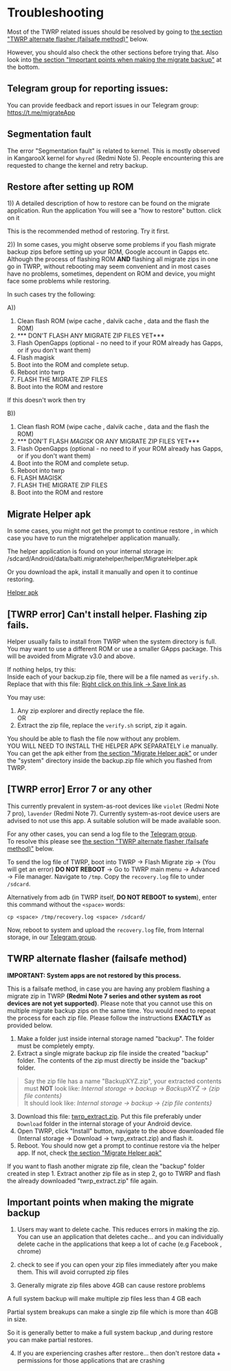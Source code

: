 # Troubleshooting

Most of the TWRP related issues should be resolved by going to [the section "TWRP alternate flasher (failsafe method)"](https://github.com/SayantanRC/Migrate-files/blob/master/troubleshooting.md#twrp-alternate-flasher-failsafe-method) below. 

However, you should also check the other sections before trying that. Also look into [the section "Important points when making the migrate backup"](https://github.com/SayantanRC/Migrate-files/blob/master/troubleshooting.md#important-points-when-making-the-migrate-backup) at the bottom.

## Telegram group for reporting issues:
You can provide feedback and report issues in our Telegram group: https://t.me/migrateApp

## Segmentation fault
The error "Segmentation fault" is related to kernel. This is mostly observed in KangarooX kernel for `whyred` (Redmi Note 5). People encountering this are requested to change the kernel and retry backup.

## Restore after setting up ROM

1)) A detailed description of how to restore can be found on the migrate application.
Run the application
You will see a "how to restore" button. click on it

This is the recommended method of restoring. Try it first.

2)) In some cases, you might observe some problems if you flash migrate backup zips before setting up your ROM, Google account in Gapps etc. Although the process of flashing ROM <b>AND</b> flashing all migrate zips in one go in TWRP, without rebooting may seem convenient and in most cases have no problems, sometimes, dependent on ROM and device, you might face some problems while restoring.  

In such cases try the following:

A))
1. Clean flash ROM 
(wipe cache , dalvik cache , data and the flash the ROM)
2. *** DON'T FLASH ANY MIGRATE ZIP FILES YET***
3. Flash OpenGapps 
(optional - no need to if your ROM already has Gapps, or if you don't want them)
4. Flash magisk 
5. Boot into the ROM and complete setup.
6. Reboot into twrp
7. FLASH THE MIGRATE ZIP FILES
8. Boot into the ROM and restore

If this doesn't work then try

B))
1. Clean flash ROM 
(wipe cache , dalvik cache , data and the flash the ROM)
2. *** DON'T FLASH *MAGISK* OR ANY MIGRATE ZIP FILES YET***
3. Flash OpenGapps 
(optional - no need to if your ROM already has Gapps, or if you don't want them)
4. Boot into the ROM and complete setup.
5. Reboot into twrp
6. FLASH MAGISK
7. FLASH THE MIGRATE ZIP FILES
8. Boot into the ROM and restore

## Migrate Helper apk
In some cases, you might not get the prompt to continue restore , in which case you have to run the migratehelper application manually.

The helper application is found on your internal storage in:
/sdcard/Android/data/balti.migratehelper/helper/MigrateHelper.apk

Or you download the apk, install it manually and open it to continue restoring.

[Helper apk](https://github.com/SayantanRC/Migrate-files/blob/master/helper.apk?raw=true)

## [TWRP error] Can't install helper. Flashing zip fails.
Helper usually fails to install from TWRP when the system directory is full. You may want to use a different ROM or use a smaller GApps package. This will be avoided from Migrate v3.0 and above.  

If nothing helps, try this:  
Inside each of your backup.zip file, there will be a file named as `verify.sh`. Replace that with this file:
[Right click on this link -> Save link as](https://raw.githubusercontent.com/SayantanRC/Migrate-files/master/verify.sh)  

You may use:  
1. Any zip explorer and directly replace the file.  
OR  
2. Extract the zip file, replace the `verify.sh` script, zip it again.  

You should be able to flash the file now without any problem.  
YOU WILL NEED TO INSTALL THE HELPER APK SEPARATELY i.e manually. You can get the apk either from [the section "Migrate Helper apk"](https://github.com/SayantanRC/Migrate-files/blob/master/troubleshooting.md#migrate-helper-apk) or under the "system" directory inside the backup.zip file which you flashed from TWRP.  

## [TWRP error] Error 7 or any other
This currently prevalent in system-as-root devices like `violet` (Redmi Note 7 pro), `lavender` (Redmi Note 7). Currently system-as-root device users are advised to not use this app. A suitable solution will be made available soon.  

For any other cases, you can send a log file to the [Telegram group](https://t.me/migrateApp).  
To resolve this please see [the section "TWRP alternate flasher (failsafe method)"](https://github.com/SayantanRC/Migrate-files/blob/master/troubleshooting.md#twrp-alternate-flasher-failsafe-method) below.

To send the log file of TWRP, boot into TWRP -> Flash Migrate zip -> (You will get an error) <b>DO NOT REBOOT</b> -> Go to TWRP main menu -> Advanced -> File manager.
Navigate to `/tmp`. Copy the `recovery.log` file to under `/sdcard`.

Alternatively from adb (in TWRP itself, <b>DO NOT REBOOT to system</b>), enter this command without the `<space>` words:
```
cp <space> /tmp/recovery.log <space> /sdcard/
```
Now, reboot to system and upload the `recovery.log` file, from Internal storage, in our [Telegram group](https://t.me/migrateApp).

## TWRP alternate flasher (failsafe method)
<b>IMPORTANT: System apps are not restored by this process.</b>  

This is a failsafe method, in case you are having any problem flashing a migrate zip in TWRP <b>(Redmi Note 7 series and other system as root devices are not yet supported)</b>. Please note that you cannot use this on multiple migrate backup zips on the same time. You would need to repeat the process for each zip file. Please follow the instructions <b>EXACTLY</b> as provided below.  

1. Make a folder just inside internal storage named "backup". The folder must be completely empty.  
2. Extract a single migrate backup zip file inside the created "backup" folder. The contents of the zip must directly be inside the "backup" folder.  
> Say the zip file has a name "BackupXYZ.zip", your extracted contents must <b>NOT</b> look like: <i>Internal storage -> backup -> BackupXYZ -> {zip file contents}</i>  
> It should look like: <i>Internal storage -> backup -> {zip file contents}</i>  
3. Download this file: [twrp_extract.zip](https://github.com/SayantanRC/Migrate-files/blob/master/twrp_extract.zip?raw=true). Put this file preferably under `Download` folder in the internal storage of your Android device.  
4. Open TWRP, click "Install" button, navigate to the above downloaded file (Internal storage -> Download -> twrp_extract.zip) and flash it.  
4. Reboot. You should now get a prompt to continue restore via the helper app. If not, check [the section "Migrate Helper apk"](https://github.com/SayantanRC/Migrate-files/blob/master/troubleshooting.md#migrate-helper-apk)  

If you want to flash another migrate zip file, clean the "backup" folder created in step 1. Extract another zip file as in step 2, go to TWRP and flash the already downloaded "twrp_extract.zip" file again.

## Important points when making the migrate backup
1. Users may want to delete cache. This reduces errors in making the zip.
You can use an application that deletes cache...
and you can individually delete cache in the applications that keep a lot of cache (e.g Facebook , chrome)

2. check to see if you can open your zip files immediately after you make them.
This will avoid corrupted zip files

3. Generally migrate zip files above 4GB can cause restore problems 

A full system backup will make multiple zip files less than 4 GB each

Partial system breakups can make a single zip file which is more than 4GB in size.

So it is generally better to make a full system backup ,and during restore you can make partial restores.

4. If you are experiencing crashes after restore... then don't restore data + permissions for those applications that are crashing


